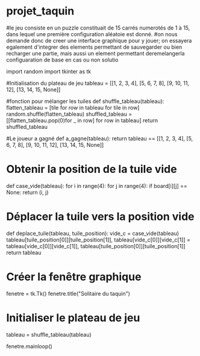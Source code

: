 # projet_taquin
#le jeu consiste en un puzzle constituait de 15 carrés numerotés  de 1  à 15, dans lequel une première configuration aléatoie est donné.
#on nous demande donc de creer une interface graphique pour y jouer; on essayera egalement d'integrer des elements permettant de sauvegarder ou  bien recharger une partie, mais aussi un element permettant deremelangerla configuaration de base en cas ou non solutio

import random
import tkinter as tk

#Initialisation du plateau de jeu
tableau = [[1, 2, 3, 4], [5, 6, 7, 8], [9, 10, 11, 12], [13, 14, 15, None]]

#fonction pour mélanger les tuiles
def shuffle_tableau(tableau):
    flatten_tableau = [tile for row in tableau for  tile in row]
    random.shuffle(flatten_tableau)
    shuffled_tableau = [[flatten_tableau.pop(0)for _ in row] for row in tableau]
    return shuffled_tableau

#Le joueur a gagné
def a_gagne(tableau):
    return tableau == [[1, 2, 3, 4], [5, 6, 7, 8], [9, 10, 11, 12], [13, 14, 15, None]]

# Obtenir la position de la tuile vide
def case_vide(tableau):
    for i in range(4):
        for j in range(4):
            if board[i][j] == None:
                return (i, j)

# Déplacer la tuile vers la position vide
def  deplace_tuile(tableau, tuile_position):
    vide_c = case_vide(tableau)
    tableau[tuile_position[0]][tuile_position[1]], tableau[vide_c[0]][vide_c[1]] = tableau[vide_c[0]][vide_c[1]], tableau[tuile_position[0]][tuile_position[1]]
    return tableau

# Créer la fenêtre graphique
fenetre = tk.Tk()
fenetre.title("Solitaire du taquin")

# Initialiser le plateau de jeu
tableau = shuffle_tableau(tableau)

fenetre.mainloop()

